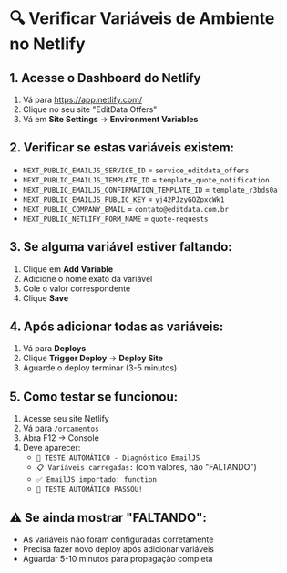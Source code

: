 # 🔍 Verificar Variáveis de Ambiente no Netlify

## 1. Acesse o Dashboard do Netlify
1. Vá para https://app.netlify.com/
2. Clique no seu site "EditData Offers"
3. Vá em **Site Settings** → **Environment Variables**

## 2. Verificar se estas variáveis existem:
- `NEXT_PUBLIC_EMAILJS_SERVICE_ID` = `service_editdata_offers`
- `NEXT_PUBLIC_EMAILJS_TEMPLATE_ID` = `template_quote_notification`
- `NEXT_PUBLIC_EMAILJS_CONFIRMATION_TEMPLATE_ID` = `template_r3bds0a`
- `NEXT_PUBLIC_EMAILJS_PUBLIC_KEY` = `yj42PJzyGOZpxcWk1`
- `NEXT_PUBLIC_COMPANY_EMAIL` = `contato@editdata.com.br`
- `NEXT_PUBLIC_NETLIFY_FORM_NAME` = `quote-requests`

## 3. Se alguma variável estiver faltando:
1. Clique em **Add Variable**
2. Adicione o nome exato da variável
3. Cole o valor correspondente
4. Clique **Save**

## 4. Após adicionar todas as variáveis:
1. Vá para **Deploys**
2. Clique **Trigger Deploy** → **Deploy Site**
3. Aguarde o deploy terminar (3-5 minutos)

## 5. Como testar se funcionou:
1. Acesse seu site Netlify
2. Vá para `/orcamentos`
3. Abra F12 → Console
4. Deve aparecer:
   - `🧪 TESTE AUTOMÁTICO - Diagnóstico EmailJS`
   - `📋 Variáveis carregadas:` (com valores, não "FALTANDO")
   - `✅ EmailJS importado: function`
   - `🎉 TESTE AUTOMÁTICO PASSOU!`

## ⚠️ Se ainda mostrar "FALTANDO":
- As variáveis não foram configuradas corretamente
- Precisa fazer novo deploy após adicionar variáveis
- Aguardar 5-10 minutos para propagação completa